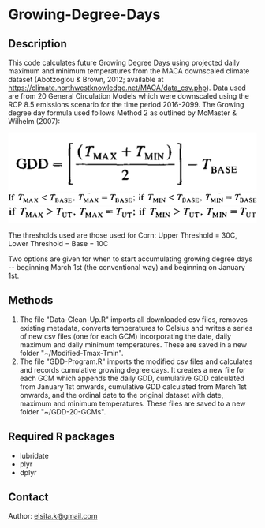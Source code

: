 # Growing-Degree-Days

## Description
This code calculates future Growing Degree Days using projected daily maximum and minimum temperatures from the MACA downscaled climate dataset (Abotzoglou & Brown, 2012; available at https://climate.northwestknowledge.net/MACA/data_csv.php). Data used are from 20 General Circulation Models which were downscaled using the RCP 8.5 emissions scenario for the time period 2016-2099. The Growing degree day formula used follows Method 2 as outlined by McMaster & Wilhelm (2007):

![GDD Formula](https://github.com/ElsitaK/Test/blob/master/GDD.Formula.png)
![Thresholds1](https://github.com/ElsitaK/Test/blob/master/thresholds1.png)
![Thresholds2](https://github.com/ElsitaK/Test/blob/master/thresholds2.png)

The thresholds used are those used for Corn: 
Upper Threshold = 30C, 
Lower Threshold = Base = 10C

Two options are given for when to start accumulating growing degree days -- beginning March 1st (the conventional way) and beginning on January 1st. 

## Methods
1. The file "Data-Clean-Up.R" imports all downloaded csv files, removes existing metadata, converts temperatures to Celsius and writes a series of new csv files (one for each GCM) incorporating the date, daily maximum and daily minimum temperatures. These are saved in a new folder "~/Modified-Tmax-Tmin". 
2. The file "GDD-Program.R" imports the modified csv files and calculates and records cumulative growing degree days. It creates a new file for each GCM which appends the daily GDD, cumulative GDD calculated from January 1st onwards, cumulative GDD calculated from March 1st onwards, and the ordinal date to the original dataset with date, maximum and minimum temperatures. These files are saved to a new folder "~/GDD-20-GCMs".

## Required R packages

- lubridate
- plyr
- dplyr

## Contact
Author: elsita.k@gmail.com
